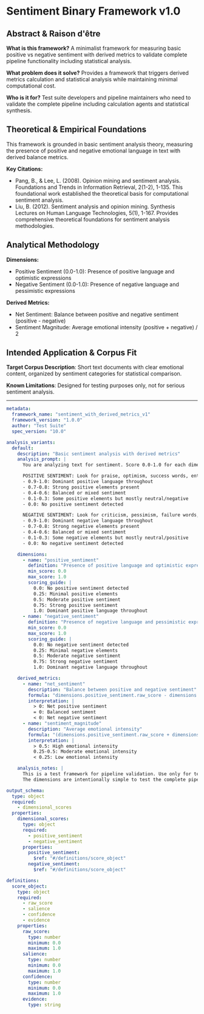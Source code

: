# Sentiment Binary Framework v1.0

## Abstract & Raison d'être

**What is this framework?**
A minimalist framework for measuring basic positive vs negative sentiment with derived metrics to validate complete pipeline functionality including statistical analysis.

**What problem does it solve?**
Provides a framework that triggers derived metrics calculation and statistical analysis while maintaining minimal computational cost.

**Who is it for?**
Test suite developers and pipeline maintainers who need to validate the complete pipeline including calculation agents and statistical synthesis.

## Theoretical & Empirical Foundations

This framework is grounded in basic sentiment analysis theory, measuring the presence of positive and negative emotional language in text with derived balance metrics.

**Key Citations:**
- Pang, B., & Lee, L. (2008). Opinion mining and sentiment analysis. Foundations and Trends in Information Retrieval, 2(1-2), 1-135. This foundational work established the theoretical basis for computational sentiment analysis.
- Liu, B. (2012). Sentiment analysis and opinion mining. Synthesis Lectures on Human Language Technologies, 5(1), 1-167. Provides comprehensive theoretical foundations for sentiment analysis methodologies.

## Analytical Methodology

**Dimensions:**
- Positive Sentiment (0.0-1.0): Presence of positive language and optimistic expressions
- Negative Sentiment (0.0-1.0): Presence of negative language and pessimistic expressions

**Derived Metrics:**
- Net Sentiment: Balance between positive and negative sentiment (positive - negative)
- Sentiment Magnitude: Average emotional intensity (positive + negative) / 2

## Intended Application & Corpus Fit

**Target Corpus Description**: Short text documents with clear emotional content, organized by sentiment categories for statistical comparison.

**Known Limitations**: Designed for testing purposes only, not for serious sentiment analysis.

---

```yaml
metadata:
  framework_name: "sentiment_with_derived_metrics_v1"
  framework_version: "1.0.0"
  author: "Test Suite"
  spec_version: "10.0"

analysis_variants:
  default:
    description: "Basic sentiment analysis with derived metrics"
    analysis_prompt: |
      You are analyzing text for sentiment. Score 0.0-1.0 for each dimension.

      POSITIVE SENTIMENT: Look for praise, optimism, success words, enthusiasm
      - 0.9-1.0: Dominant positive language throughout
      - 0.7-0.8: Strong positive elements present
      - 0.4-0.6: Balanced or mixed sentiment
      - 0.1-0.3: Some positive elements but mostly neutral/negative
      - 0.0: No positive sentiment detected

      NEGATIVE SENTIMENT: Look for criticism, pessimism, failure words, disappointment
      - 0.9-1.0: Dominant negative language throughout
      - 0.7-0.8: Strong negative elements present
      - 0.4-0.6: Balanced or mixed sentiment
      - 0.1-0.3: Some negative elements but mostly neutral/positive
      - 0.0: No negative sentiment detected

    dimensions:
      - name: "positive_sentiment"
        definition: "Presence of positive language and optimistic expressions"
        min_score: 0.0
        max_score: 1.0
        scoring_guide: |
          0.0: No positive sentiment detected
          0.25: Minimal positive elements
          0.5: Moderate positive sentiment
          0.75: Strong positive sentiment
          1.0: Dominant positive language throughout
      - name: "negative_sentiment"
        definition: "Presence of negative language and pessimistic expressions"
        min_score: 0.0
        max_score: 1.0
        scoring_guide: |
          0.0: No negative sentiment detected
          0.25: Minimal negative elements
          0.5: Moderate negative sentiment
          0.75: Strong negative sentiment
          1.0: Dominant negative language throughout

    derived_metrics:
      - name: "net_sentiment"
        description: "Balance between positive and negative sentiment"
        formula: "dimensions.positive_sentiment.raw_score - dimensions.negative_sentiment.raw_score"
        interpretation: |
          > 0: Net positive sentiment
          = 0: Balanced sentiment
          < 0: Net negative sentiment
      - name: "sentiment_magnitude"
        description: "Average emotional intensity"
        formula: "(dimensions.positive_sentiment.raw_score + dimensions.negative_sentiment.raw_score) / 2"
        interpretation: |
          > 0.5: High emotional intensity
          0.25-0.5: Moderate emotional intensity
          < 0.25: Low emotional intensity

    analysis_notes: |
      This is a test framework for pipeline validation. Use only for testing purposes.
      The dimensions are intentionally simple to test the complete pipeline.

output_schema:
  type: object
  required:
    - dimensional_scores
  properties:
    dimensional_scores:
      type: object
      required:
        - positive_sentiment
        - negative_sentiment
      properties:
        positive_sentiment:
          $ref: "#/definitions/score_object"
        negative_sentiment:
          $ref: "#/definitions/score_object"

definitions:
  score_object:
    type: object
    required:
      - raw_score
      - salience
      - confidence
      - evidence
    properties:
      raw_score:
        type: number
        minimum: 0.0
        maximum: 1.0
      salience:
        type: number
        minimum: 0.0
        maximum: 1.0
      confidence:
        type: number
        minimum: 0.0
        maximum: 1.0
      evidence:
        type: string
```

